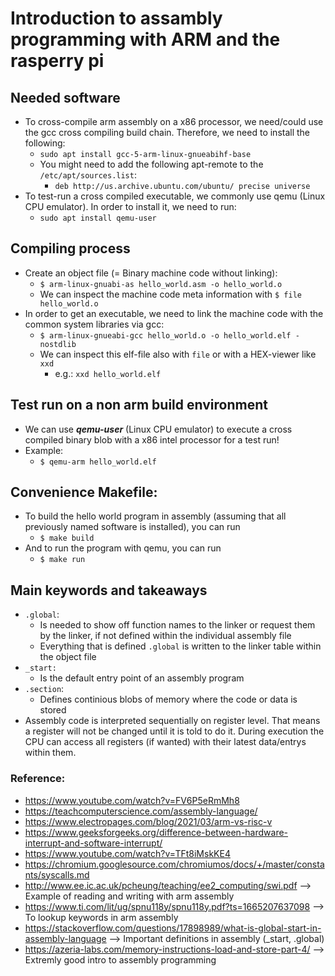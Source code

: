 # Introduction to assambly programming with ARM and the rasperry pi

## Needed software
+ To cross-compile arm assembly on a x86 processor, we need/could use the gcc cross compiling build chain. Therefore, we need to install the following:
    + `sudo apt install gcc-5-arm-linux-gnueabihf-base`
    + You might need to add the following apt-remote to the `/etc/apt/sources.list`: 
        - `deb http://us.archive.ubuntu.com/ubuntu/ precise universe`
+ To test-run a cross compiled executable, we commonly use qemu (Linux CPU emulator). In order to install it, we need to run:
    + `sudo apt install qemu-user`

## Compiling process
+ Create an object file (= Binary machine code without linking):
    - `$ arm-linux-gnuabi-as hello_world.asm -o hello_world.o`
    - We can inspect the machine code meta information with `$ file hello_world.o`
+ In order to get an executable, we need to link the machine code with the common system libraries via gcc:
    - `$ arm-linux-gnueabi-gcc hello_world.o -o hello_world.elf -nostdlib`
    - We can inspect this elf-file also with `file` or with a HEX-viewer like `xxd`
        * e.g.: `xxd hello_world.elf`

## Test run on a non arm build environment
+ We can use ***qemu-user*** (Linux CPU emulator) to execute a cross compiled binary blob with a x86 intel processor for a test run!
+ Example:
    - `$ qemu-arm hello_world.elf`

## Convenience Makefile:
+ To build the hello world program in assembly (assuming that all previously named software is installed), you can run 
    - `$ make build`
+ And to run the program with qemu, you can run
    - `$ make run`

## Main keywords and takeaways
+ `.global`:
    - Is needed to show off function names to the linker or request them by the linker, if not defined within the individual assembly file
    - Everything that is defined `.global` is written to the linker table within the object file
+ `_start:`
    - Is the default entry point of an assembly program
+ `.section`:
    - Defines continious blobs of memory where the code or data is stored
+ Assembly code is interpreted sequentially on register level. That means a register will not be changed until it is told to do it. During execution the CPU can access all registers (if wanted) with their latest data/entrys within them.

### Reference:
+ https://www.youtube.com/watch?v=FV6P5eRmMh8
+ https://teachcomputerscience.com/assembly-language/
+ https://www.electropages.com/blog/2021/03/arm-vs-risc-v
+ https://www.geeksforgeeks.org/difference-between-hardware-interrupt-and-software-interrupt/
+ https://www.youtube.com/watch?v=TFt8iMskKE4
+ https://chromium.googlesource.com/chromiumos/docs/+/master/constants/syscalls.md
+ http://www.ee.ic.ac.uk/pcheung/teaching/ee2_computing/swi.pdf --> Example of reading and writing with arm assembly
+ https://www.ti.com/lit/ug/spnu118y/spnu118y.pdf?ts=1665207637098 --> To lookup keywords in arm assembly
+ https://stackoverflow.com/questions/17898989/what-is-global-start-in-assembly-language --> Important definitions in assembly (_start, .global)
+ https://azeria-labs.com/memory-instructions-load-and-store-part-4/ --> Extremly good intro to assembly programming
